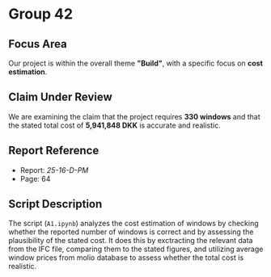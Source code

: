 # Group 42  

## Focus Area  
Our project is within the overall theme **"Build"**, with a specific focus on **cost estimation**.  

## Claim Under Review  
We are examining the claim that the project requires **330 windows** and that the stated total cost of **5,941,848 DKK** is accurate and realistic.  

## Report Reference  
- Report: *25-16-D-PM*  
- Page: 64  

## Script Description  
The script (`A1.ipynb`) analyzes the cost estimation of windows by checking whether the reported number of windows is correct and by assessing the plausibility of the stated cost. It does this by exctracting the relevant data from the IFC file, comparing them to the stated figures, and utilizing average window prices from molio database to assess whether the total cost is realistic.
